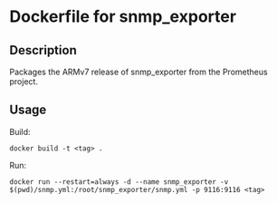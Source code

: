 # Dockerfile for snmp_exporter

## Description

Packages the ARMv7 release of snmp_exporter from the Prometheus project.

## Usage

Build:

`docker build -t <tag> .`

Run:

`docker run --restart=always -d --name snmp_exporter -v $(pwd)/snmp.yml:/root/snmp_exporter/snmp.yml -p 9116:9116 <tag>`

